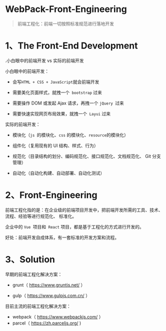 # WebPack-Front-Engineering

> 前端工程化：前端一切按照标准规范进行落地开发

# 1、The Front-End Development

.小白眼中的前端开发 vs 实际的前端开发

小白眼中的前端开发：

- 会写` HTML + CSS + JavaScript `就会前端开发

- 需要美化页面样式，就拽一个` bootstrap` 过来

- 需要操作 DOM 或发起 Ajax 请求，再拽一个 `jQuery `过来

- 需要快速实现网页布局效果，就拽一个` Layui` 过来

实际的前端开发：

- 模块化（`js `的模块化、`css` 的模块化、`resource`的模块化）

- 组件化（复用现有的 UI 结构、样式、行为）

- 规范化（目录结构的划分、编码规范化、接口规范化、文档规范化、 Git 分支管理）

- 自动化（自动化构建、自动部署、自动化测试）

# 2、Front-Engineering

前端工程化指的是：在企业级的前端项目开发中，把前端开发所需的工具、技术、流程、经验等进行规范化、 标准化。

企业中的 `Vue `项目和` React` 项目，都是基于工程化的方式进行开发的。

好处：前端开发自成体系，有一套标准的开发方案和流程。

# 3、Solution

早期的前端工程化解决方案：

- grunt（ https://www.gruntjs.net/ ）

- gulp（ https://www.gulpjs.com.cn/ ）

目前主流的前端工程化解决方案：

- webpack（ https://www.webpackjs.com/ ）
- parcel（ https://zh.parceljs.org/ )





